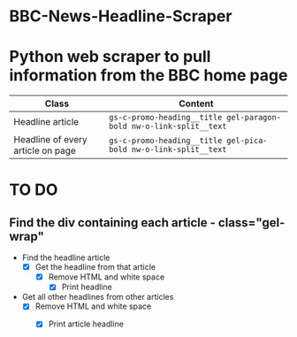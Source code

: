 # BBC-News-Headline-Scraper
# Python web scraper to pull information from the BBC home page


Class | Content
------|--------
Headline article | ```gs-c-promo-heading__title gel-paragon-bold nw-o-link-split__text```
Headline of every article on page | ```gs-c-promo-heading__title gel-pica-bold nw-o-link-split__text```


# TO DO
Find the div containing each article - class="gel-wrap" 
--------------------------------------------------------	
* Find the headline article
  - [x] Get the headline from that article
    - [x] Remove HTML and white space
      - [x] Print headline

* Get all other headlines from other articles
  - [x] Remove HTML and white space
    - [x] Print article headline

